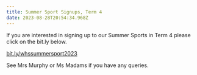 ```yaml
---
title: Summer Sport Signups, Term 4
date: 2023-08-28T20:54:34.968Z
---
```

If you are interested in signing up to our Summer Sports in Term 4 please click on the bit.ly below.

[bit.ly/whssummersport2023](https://docs.google.com/forms/d/e/1FAIpQLSdsn4NGM5Kp2oyNRLEFHwkvzAgD4cbAOEFGomnWkhw-HhuHWw/viewform)

See Mrs Murphy or Ms Madams if you have any queries.